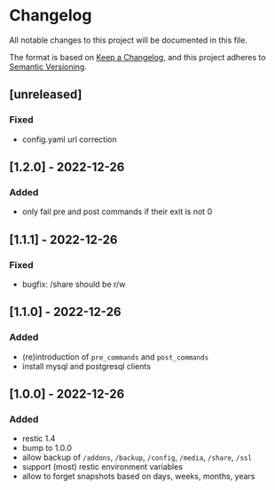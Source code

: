 # Changelog
All notable changes to this project will be documented in this file.

The format is based on [Keep a Changelog](https://keepachangelog.com/en/1.0.0/),
and this project adheres to [Semantic Versioning](https://semver.org/spec/v2.0.0.html).

## [unreleased]

### Fixed

- config.yaml url correction

## [1.2.0] - 2022-12-26

### Added

- only fail pre and post commands if their exit is not 0

## [1.1.1] - 2022-12-26

### Fixed

- bugfix: /share should be r/w

## [1.1.0] - 2022-12-26

### Added

- (re)introduction of `pre_commands` and `post_commands`
- install mysql and postgresql clients

## [1.0.0] - 2022-12-26

### Added

- restic 1.4
- bump to 1.0.0
- allow backup of `/addons`, `/backup`, `/config`, `/media`, `/share`, `/ssl`
- support (most) restic environment variables
- allow to forget snapshots based on days, weeks, months, years

